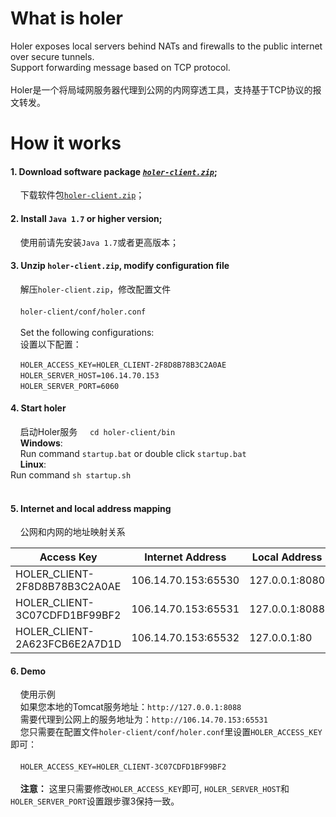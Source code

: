 # What is holer
Holer exposes local servers behind NATs and firewalls to the public internet over secure tunnels. <br/>
Support forwarding message based on TCP protocol.<br/><br/>
Holer是一个将局域网服务器代理到公网的内网穿透工具，支持基于TCP协议的报文转发。

# How it works
#### 1. Download software package [*`holer-client.zip`*](https://github.com/Wisdom-Projects/holer/blob/master/Binary);
     下载软件包[`holer-client.zip`](https://github.com/Wisdom-Projects/holer/blob/master/Binary)；

#### 2. Install `Java 1.7` or higher version;
     使用前请先安装`Java 1.7`或者更高版本；

#### 3. Unzip `holer-client.zip`, modify configuration file
     解压`holer-client.zip`，修改配置文件<br/><br/>
     `holer-client/conf/holer.conf`<br/><br/>
     Set the following configurations:<br/>
     设置以下配置：

     `HOLER_ACCESS_KEY=HOLER_CLIENT-2F8D8B78B3C2A0AE`<br/>
     `HOLER_SERVER_HOST=106.14.70.153`<br/>
     `HOLER_SERVER_PORT=6060`<br/>
#### 4. Start holer
     启动Holer服务
     `cd holer-client/bin`<br/>
     **Windows**:<br/>
     Run command `startup.bat` or double click `startup.bat`<br/>
     **Linux**:<br/>
     Run command `sh startup.sh`<br/>
     
#### 5. Internet and local address mapping
     公网和内网的地址映射关系

Access Key                    |Internet Address    | Local Address
------------------------------|--------------------|---------------
HOLER_CLIENT-2F8D8B78B3C2A0AE |106.14.70.153:65530 |127.0.0.1:8080
HOLER_CLIENT-3C07CDFD1BF99BF2 |106.14.70.153:65531 |127.0.0.1:8088
HOLER_CLIENT-2A623FCB6E2A7D1D |106.14.70.153:65532 |127.0.0.1:80

#### 6. Demo
     使用示例<br/>
     如果您本地的Tomcat服务地址：`http://127.0.0.1:8088`<br/>
     需要代理到公网上的服务地址为：`http://106.14.70.153:65531`<br/>
     您只需要在配置文件`holer-client/conf/holer.conf`里设置`HOLER_ACCESS_KEY`即可：<br/><br/>
     `HOLER_ACCESS_KEY=HOLER_CLIENT-3C07CDFD1BF99BF2`<br/><br/>
     **注意：** 这里只需要修改`HOLER_ACCESS_KEY`即可, `HOLER_SERVER_HOST`和`HOLER_SERVER_PORT`设置跟步骤3保持一致。
     
     
